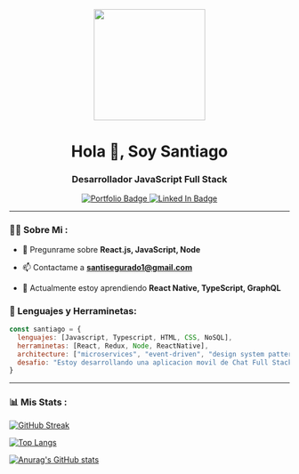 <div id="header" align="center">
    <img src="https://media1.giphy.com/media/l0HlTy9x8FZo0XO1i/giphy.gif?cid=768b1ad6p9y974qmtk4vsd5921e6zkxpaw7pbztp9gah4b5v&rid=giphy.gif&ct=g" width="200" />
    <h1 align="center">Hola 👋, Soy Santiago</h1>
    <h3 align="center">Desarrollador JavaScript Full Stack </h3>
</div>


<div id="badges" align="center">
    <a href="https://santiagosegurado.github.io/portafolio-react/" target="_blank">
        <img src="https://img.shields.io/website?style=for-the-badge&up_message=portafolio&url=https%3A%2F%2Fsantiagosegurado.github.io%2Fportafolio-react%2F"
            alt="Portfolio Badge" />
    </a>
    <a href="https://www.linkedin.com/in/santiago-segurado-frontend/" target="_blank">
        <img src="https://img.shields.io/website?down_message=Perfil&label=Linked%20In&style=for-the-badge&up_message=Perfil&url=https%3A%2F%2Fwww.linkedin.com%2Fin%2Fsantiago-segurado-frontend%2F"
            alt="Linked In Badge" />
    </a>
    
</div>

---

### 👨‍💻 Sobre Mi :

- 💬 Pregunrame sobre **React.js, JavaScript, Node**

- 📫 Contactame a **santisegurado1@gmail.com**

- 🌱 Actualmente estoy aprendiendo **React Native, TypeScript, GraphQL**


<h3>🔨 Lenguajes y Herraminetas:</h3>

```javascript
const santiago = {
  lenguajes: [Javascript, Typescript, HTML, CSS, NoSQL],
  herraminetas: [React, Redux, Node, ReactNative],
  architecture: ["microservices", "event-driven", "design system pattern"],
  desafio: "Estoy desarrollando una aplicacion movil de Chat Full Stack"
}
```

---

### 📊 Mis Stats :

[![GitHub Streak](https://github-readme-streak-stats.herokuapp.com?user=santiagosegurado&theme=dark&locale=es)](https://git.io/streak-stats)

[![Top Langs](https://github-readme-stats.vercel.app/api/top-langs/?username=santiagosegurado)](https://github.com/anuraghazra/github-readme-stats)

[![Anurag's GitHub stats](https://github-readme-stats.vercel.app/api?username=santiagosegurado)](https://github.com/anuraghazra/github-readme-stats)
